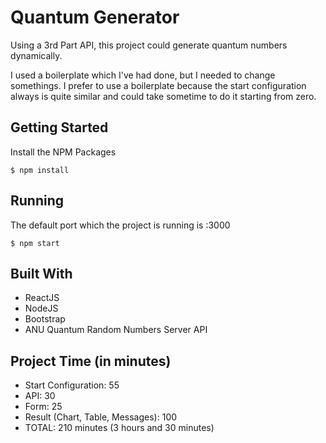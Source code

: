 # Quantum Generator
Using a 3rd Part API, this project could generate quantum numbers dynamically.

I used a boilerplate which I've had done, but I needed to change somethings.
I prefer to use a boilerplate because the start configuration always is quite similar and could take sometime to do it starting from zero.

## Getting Started
Install the NPM Packages
```
$ npm install
```

## Running
The default port which the project is running is :3000
```
$ npm start
```

## Built With
* ReactJS
* NodeJS
* Bootstrap
* ANU Quantum Random Numbers Server API

## Project Time (in minutes)
* Start Configuration: 55
* API: 30
* Form: 25
* Result (Chart, Table, Messages): 100
* TOTAL: 210 minutes (3 hours and 30 minutes)
